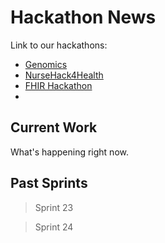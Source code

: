 # Hackathon News

Link to our hackathons: 
- [Genomics](../Genomics/Hackathon)
- [NurseHack4Health](../NurseHack4Health)
- [FHIR Hackathon](../FHIR/Hackathon)
- 
## Current Work

What's happening right now.

## Past Sprints

> Sprint 23

> Sprint 24
